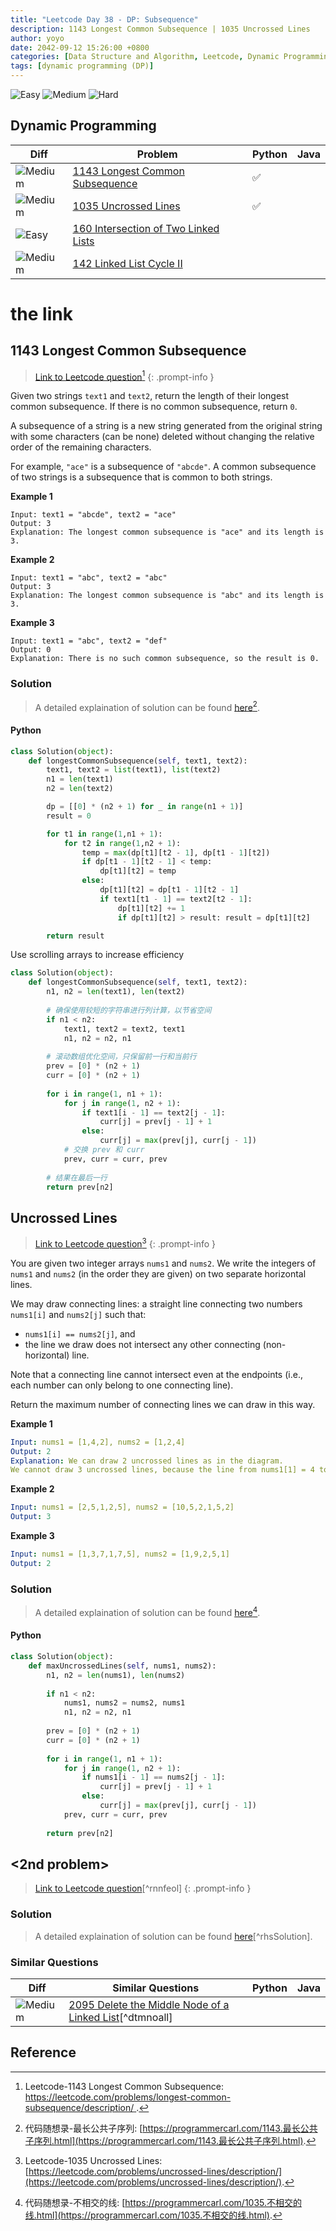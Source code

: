 ```yaml
---
title: "Leetcode Day 38 - DP: Subsequence"
description: 1143 Longest Common Subsequence | 1035 Uncrossed Lines
author: yoyo
date: 2042-09-12 15:26:00 +0800
categories: [Data Structure and Algorithm, Leetcode, Dynamic Programming]
tags: [dynamic programming (DP)]
---
```


![Easy](https://img.shields.io/badge/Easy-brightgreen) 
![Medium](https://img.shields.io/badge/Medium-yellow)
![Hard](https://img.shields.io/badge/Hard-red)

## Dynamic Programming

| Diff                                                                                                | Problem                                                                                 | Python | Java |
|-----------------------------------------------------------------------------------------------------|-----------------------------------------------------------------------------------------|--------|------|
| ![Medium](https://img.shields.io/badge/Medium-yellow)                                               | [1143 Longest Common Subsequence](#longest-common-subsequence)              |✅      |      |
| ![Medium](https://img.shields.io/badge/Medium-yellow)                                               | [1035 Uncrossed Lines](#uncrossed-lines)                                     |✅      |      |
| ![Easy](https://img.shields.io/badge/Easy-brightgreen)                                              | [160 Intersection of Two Linked Lists](#the-link)               |        |      |
| ![Medium](https://img.shields.io/badge/Medium-yellow)                                               | [142 Linked List Cycle II](#the-link)                                       |        |      |

# the link

## 1143 Longest Common Subsequence

> [Link to Leetcode question](https://leetcode.com/problems/swap-nodes-in-pairs/description/)[^lcs]
{: .prompt-info }

Given two strings `text1` and `text2`, return the length of their longest common subsequence. If there is no common subsequence, return `0`.

A subsequence of a string is a new string generated from the original string with some characters (can be none) deleted without changing the relative order of the remaining characters.

For example, `"ace"` is a subsequence of `"abcde"`.
A common subsequence of two strings is a subsequence that is common to both strings.

**Example 1**

```
Input: text1 = "abcde", text2 = "ace" 
Output: 3  
Explanation: The longest common subsequence is "ace" and its length is 3.
```

**Example 2**

```
Input: text1 = "abc", text2 = "abc"
Output: 3
Explanation: The longest common subsequence is "abc" and its length is 3.
```

**Example 3**

```
Input: text1 = "abc", text2 = "def"
Output: 0
Explanation: There is no such common subsequence, so the result is 0.
```

### Solution

> A detailed explaination of solution can be found [here](https://programmercarl.com/1143.最长公共子序列.html)[^lcsSolution].

#### Python

```python
class Solution(object):
    def longestCommonSubsequence(self, text1, text2):
        text1, text2 = list(text1), list(text2)
        n1 = len(text1)
        n2 = len(text2)

        dp = [[0] * (n2 + 1) for _ in range(n1 + 1)]
        result = 0

        for t1 in range(1,n1 + 1):
            for t2 in range(1,n2 + 1):
                temp = max(dp[t1][t2 - 1], dp[t1 - 1][t2])
                if dp[t1 - 1][t2 - 1] < temp: 
                    dp[t1][t2] = temp
                else:
                    dp[t1][t2] = dp[t1 - 1][t2 - 1]
                    if text1[t1 - 1] == text2[t2 - 1]:
                        dp[t1][t2] += 1
                        if dp[t1][t2] > result: result = dp[t1][t2]

        return result
```

Use scrolling arrays to increase efficiency

```python
class Solution(object):
    def longestCommonSubsequence(self, text1, text2):
        n1, n2 = len(text1), len(text2)
        
        # 确保使用较短的字符串进行列计算，以节省空间
        if n1 < n2:
            text1, text2 = text2, text1
            n1, n2 = n2, n1
        
        # 滚动数组优化空间，只保留前一行和当前行
        prev = [0] * (n2 + 1)
        curr = [0] * (n2 + 1)
        
        for i in range(1, n1 + 1):
            for j in range(1, n2 + 1):
                if text1[i - 1] == text2[j - 1]:
                    curr[j] = prev[j - 1] + 1
                else:
                    curr[j] = max(prev[j], curr[j - 1])
            # 交换 prev 和 curr
            prev, curr = curr, prev
        
        # 结果在最后一行
        return prev[n2]
```


## Uncrossed Lines

> [Link to Leetcode question](https://leetcode.com/problems/uncrossed-lines/description/)[^ul]
{: .prompt-info }

You are given two integer arrays `nums1` and `nums2`. We write the integers of `nums1` and `nums2` (in the order they are given) on two separate horizontal lines.

We may draw connecting lines: a straight line connecting two numbers `nums1[i]` and `nums2[j]` such that:

- `nums1[i] == nums2[j]`, and
- the line we draw does not intersect any other connecting (non-horizontal) line.

Note that a connecting line cannot intersect even at the endpoints (i.e., each number can only belong to one connecting line).

Return the maximum number of connecting lines we can draw in this way.

**Example 1**

[image]: uncrossed-lines-example-1

```yml
Input: nums1 = [1,4,2], nums2 = [1,2,4]
Output: 2
Explanation: We can draw 2 uncrossed lines as in the diagram.
We cannot draw 3 uncrossed lines, because the line from nums1[1] = 4 to nums2[2] = 4 will intersect the line from nums1[2]=2 to nums2[1]=2.
```

**Example 2**

```yml
Input: nums1 = [2,5,1,2,5], nums2 = [10,5,2,1,5,2]
Output: 3
```

**Example 3**

```yml
Input: nums1 = [1,3,7,1,7,5], nums2 = [1,9,2,5,1]
Output: 2
```

### Solution

> A detailed explaination of solution can be found [here](https://programmercarl.com/1035.不相交的线.html)[^ulSolution].

#### Python

```python
class Solution(object):
    def maxUncrossedLines(self, nums1, nums2):
        n1, n2 = len(nums1), len(nums2)
        
        if n1 < n2:
            nums1, nums2 = nums2, nums1
            n1, n2 = n2, n1
        
        prev = [0] * (n2 + 1)
        curr = [0] * (n2 + 1)
        
        for i in range(1, n1 + 1):
            for j in range(1, n2 + 1):
                if nums1[i - 1] == nums2[j - 1]:
                    curr[j] = prev[j - 1] + 1
                else:
                    curr[j] = max(prev[j], curr[j - 1])
            prev, curr = curr, prev
        
        return prev[n2]
```


## <2nd problem>

> [Link to Leetcode question](https://leetcode.com/problems/remove-nth-node-from-end-of-list/description/)[^rnnfeol]
{: .prompt-info }

[^]:Leetcode-

### Solution

> A detailed explaination of solution can be found [here](https://programmercarl.com/0151.翻转字符串里的单词.html)[^rhsSolution].

[^Solution]:代码随想录-

### Similar Questions

| Diff                                                                                                 | Similar Questions                                                                                       | Python | Java |
|------------------------------------------------------------------------------------------------------|---------------------------------------------------------------------------------------------------------|--------|------|
| ![Medium](https://img.shields.io/badge/Medium-yellow)                                                | [2095 Delete the Middle Node of a Linked List](https://leetcode.com/problems/delete-the-middle-node-of-a-linked-list/)[^dtmnoall] |        |      |



## Reference

[^lcs]:Leetcode-1143 Longest Common Subsequence: [https://leetcode.com/problems/longest-common-subsequence/description/
](https://leetcode.com/problems/longest-common-subsequence/description/).
[^lcsSolution]:代码随想录-最长公共子序列: [https://programmercarl.com/1143.最长公共子序列.html](https://programmercarl.com/1143.最长公共子序列.html).
[^ul]:Leetcode-1035 Uncrossed Lines: [https://leetcode.com/problems/uncrossed-lines/description/](https://leetcode.com/problems/uncrossed-lines/description/).
[^ulSolution]:代码随想录-不相交的线: [https://programmercarl.com/1035.不相交的线.html](https://programmercarl.com/1035.不相交的线.html).


